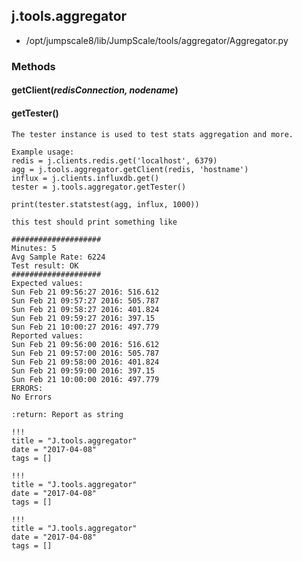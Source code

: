 <!-- toc -->
## j.tools.aggregator

- /opt/jumpscale8/lib/JumpScale/tools/aggregator/Aggregator.py

### Methods

    

#### getClient(*redisConnection, nodename*) 

#### getTester() 

```
The tester instance is used to test stats aggregation and more.

Example usage:
redis = j.clients.redis.get('localhost', 6379)
agg = j.tools.aggregator.getClient(redis, 'hostname')
influx = j.clients.influxdb.get()
tester = j.tools.aggregator.getTester()

print(tester.statstest(agg, influx, 1000))

this test should print something like

####################
Minutes: 5
Avg Sample Rate: 6224
Test result: OK
####################
Expected values:
Sun Feb 21 09:56:27 2016: 516.612
Sun Feb 21 09:57:27 2016: 505.787
Sun Feb 21 09:58:27 2016: 401.824
Sun Feb 21 09:59:27 2016: 397.15
Sun Feb 21 10:00:27 2016: 497.779
Reported values:
Sun Feb 21 09:56:00 2016: 516.612
Sun Feb 21 09:57:00 2016: 505.787
Sun Feb 21 09:58:00 2016: 401.824
Sun Feb 21 09:59:00 2016: 397.15
Sun Feb 21 10:00:00 2016: 497.779
ERRORS:
No Errors

:return: Report as string

```


```
!!!
title = "J.tools.aggregator"
date = "2017-04-08"
tags = []
```

```
!!!
title = "J.tools.aggregator"
date = "2017-04-08"
tags = []
```

```
!!!
title = "J.tools.aggregator"
date = "2017-04-08"
tags = []
```
